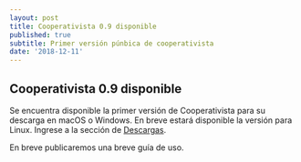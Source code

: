 ```yaml
---
layout: post
title: Cooperativista 0.9 disponible
published: true
subtitle: Primer versión púnbica de cooperativista
date: '2018-12-11'
---
```

## Cooperativista 0.9 disponible

Se encuentra disponible la primer versión de Cooperativista para su descarga en macOS o Windows. En breve estará disponible la versión para Linux. Ingrese a la sección de [Descargas](https://github.com/Pax17/cooperativista/releases). 

En breve publicaremos una breve guía de uso.
